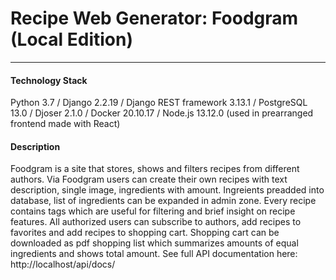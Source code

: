 # Recipe Web Generator: Foodgram (Local Edition) #

---
#### Technology Stack ####
Python 3.7 / Django 2.2.19 / Django REST framework 3.13.1 / PostgreSQL 13.0 / Djoser 2.1.0 / Docker 20.10.17 / Node.js 13.12.0 (used in prearranged frontend made with React)
#### Description ####
Foodgram is a site that stores, shows and filters recipes from different authors. Via Foodgram users can create their own recipes with text description, single image, ingredients with amount. Ingreients preadded into database, list of ingredients can be expanded in admin zone. Every recipe contains tags which are useful for filtering and brief insight on recipe features. All authorized users can subscribe to authors, add recipes to favorites and add recipes to shopping cart. Shopping cart can be downloaded as pdf shopping list which summarizes amounts of equal ingredients and shows total amount. See full API documentation here: http://localhost/api/docs/